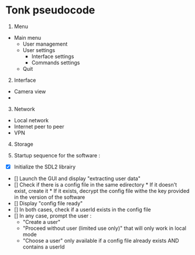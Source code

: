 # Tonk pseudocode 

1) Menu
* Main menu
    * User management
    * User settings
        * Interface settings
        * Commands settings
    * Quit 
2) Interface
* Camera view 
* 
3) Network
* Local network
* Internet peer to peer
* VPN
4) Storage




5) Startup sequence for the software :

- [x] Initialize the SDL2 librairy
- [] Launch the GUI and display "extracting user data"
- [] Check if there is a config file in the same edirectory
        * If it doesn't exist, create it
        * If it exists, decrypt the config file withe the key provided in the version of the software
- [] Display "config file ready"
- [] In both cases, check if a userId exists in the config file
- [] In any case,  prompt the user :
    * "Create a user"
    * "Proceed without user (limited use only)" that will only work in local mode
    * "Choose a user" only available if a config file already exists AND contains a userId 